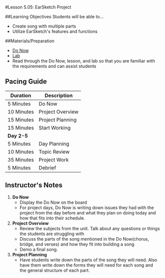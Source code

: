 #Lesson 5.05: EarSketch Project

##Learning Objectives
Students will be able to...
* Create song with multiple parts
* Utilize EarSketch's features and functions


##Materials/Preparation
* [Do Now]
* [Lab]
*  Read through the Do Now, lesson, and lab so that you are familiar with the requirements and can assist students

## Pacing Guide
| **Duration**   | **Description** |
| ---------- | ----------- |
| 5 Minutes  | Do Now      |
| 10 Minutes | Project Overview      |
| 15 Minutes | Project Planning         |
| 15 Minutes | Start Working     |
| **Day 2-5**   |             |
| 5 Minutes  | Day Planning      |
| 10 Minutes | Topic Review      |
| 35 Minutes | Project Work      |
| 5 Minutes  | Debrief     |

## Instructor's Notes

1. **Do Now**
    * Display the Do Now on the board
    * For project days, Do Now is writing down issues they had with the project from the day before and what they plan on doing today and how that fits into their schedule. 
2. **Project Overview**
	* Review the subjects from the unit. Talk about any questions or things the students are struggling with
	* Discuss the parts of the song mentioned in the Do Now(chorus, bridge, and verses) and how they fit into building a song
	* Demo a final song. 
3. **Project Planning**	
	* Have students write down the parts of the song they will need. Also have them write down the forms they will need for each song and the general structure of each part. 



[Do Now]: do_now.md
[Lab]: lab.md
